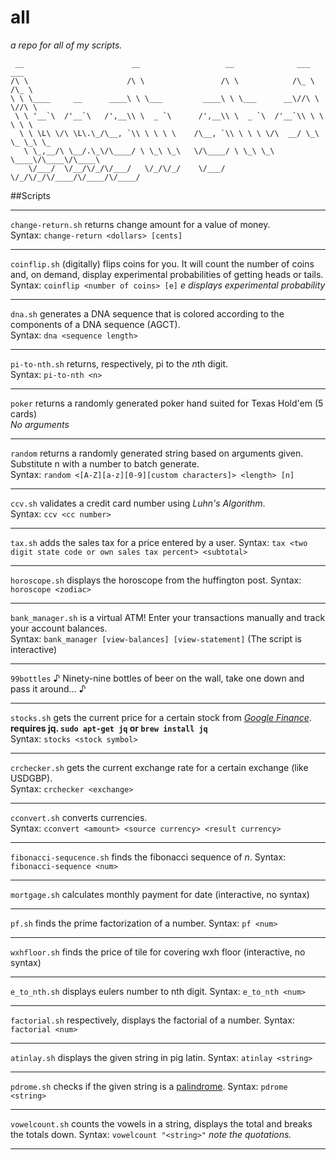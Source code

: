 # all
*a repo for all of my scripts.*
    
     __                        __                   __              ___    ___      
    /\ \                      /\ \                 /\ \            /\_ \  /\_ \     
    \ \ \____     __      ____\ \ \___         ____\ \ \___      __\//\ \ \//\ \    
     \ \ '__`\  /'__`\   /',__\\ \  _ `\      /',__\\ \  _ `\  /'__`\\ \ \  \ \ \   
      \ \ \L\ \/\ \L\.\_/\__, `\\ \ \ \ \    /\__, `\\ \ \ \ \/\  __/ \_\ \_ \_\ \_ 
       \ \_,__/\ \__/.\_\/\____/ \ \_\ \_\   \/\____/ \ \_\ \_\ \____\/\____\/\____\
        \/___/  \/__/\/_/\/___/   \/_/\/_/    \/___/   \/_/\/_/\/____/\/____/\/____/
                                                                                
                                                                                
##Scripts 
***
 `change-return.sh` returns change amount for a value of money.  
 Syntax: `change-return <dollars> [cents]`
 ***
 `coinflip.sh` (digitally) flips coins for you. It will count the number of coins and, on demand, display experimental probabilities of getting heads or tails.  
 Syntax: `coinflip <number of coins> [e]` *e displays experimental probability*
 ***
 `dna.sh` generates a DNA sequence that is colored according to the components of a DNA sequence (AGCT).  
 Syntax: `dna <sequence length>`
 ***
 `pi-to-nth.sh` returns, respectively, pi to the *n*th digit.  
 Syntax: `pi-to-nth <n>`
 ***
 `poker` returns a randomly generated poker hand suited for Texas Hold'em (5 cards)  
 *No arguments*
 ***
 `random` returns a randomly generated string based on arguments given. Substitute n with a number to batch generate.   
 Syntax: `random <[A-Z][a-z][0-9][custom characters]> <length> [n]`
 ***
 `ccv.sh` validates a credit card number using *Luhn's Algorithm*.  
 Syntax: `ccv <cc number>`
 ***
 `tax.sh` adds the sales tax for a price entered by a user.
 Syntax: `tax <two digit state code or own sales tax percent> <subtotal>`
 ***
 `horoscope.sh` displays the horoscope from the huffington post.
 Syntax: `horoscope <zodiac>`
 ***
 `bank_manager.sh` is a virtual ATM! Enter your transactions manually and track your account balances.  
 Syntax: `bank_manager [view-balances] [view-statement]` (The script is interactive)
 ***
 `99bottles` ♪ Ninety-nine bottles of beer on the wall, take one down and pass it around… ♪
 ***
 `stocks.sh` gets the current price for a certain stock from *[Google Finance](https://www.google.com/finance)*.  **requires jq. `sudo apt-get jq` or `brew install jq`**  
 Syntax: `stocks <stock symbol>`
 ***
 `crchecker.sh` gets the current exchange rate for a certain exchange (like USDGBP).  
 Syntax: `crchecker <exchange>`
 ***
 `cconvert.sh` converts currencies.  
 Syntax: `cconvert <amount> <source currency> <result currency>`
 ***
 `fibonacci-sequcence.sh` finds the fibonacci sequence of *n*.
 Syntax: `fibonacci-sequence <num>`
 ***
 `mortgage.sh` calculates monthly payment for date (interactive, no syntax)
 ***
 `pf.sh` finds the prime factorization of a number.
 Syntax: `pf <num>`
 ***
 `wxhfloor.sh` finds the price of tile for covering wxh floor (interactive, no syntax)
 ***
 `e_to_nth.sh` displays eulers number to nth digit.
 Syntax: `e_to_nth <num>`
 ***
 `factorial.sh` respectively, displays the factorial of a number.
 Syntax: `factorial <num>`
 ***
 `atinlay.sh` displays the given string in pig latin.
 Syntax: `atinlay <string>`
 ***
 `pdrome.sh` checks if the given string is a [palindrome](https://en.wikipedia.org/wiki/Palindrome).
 Syntax: `pdrome <string>`
 ***
 `vowelcount.sh` counts the vowels in a string, displays the total and breaks the totals down.
 Syntax: `vowelcount "<string>"` *note the quotations.*
 ***